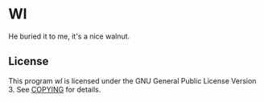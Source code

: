 # Wl

He buried it to me, it's a nice walnut.


## License

This program *wl* is licensed under the GNU General Public License Version 3. See [COPYING](COPYING) for details.
